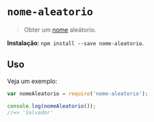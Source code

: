 # `nome-aleatorio`

> Obter um [nome](https://pt.wikipedia.org/wiki/Lista_de_nomes_portugueses) aleátorio.

**Instalação**: `npm install --save nome-aleatorio`.

## Uso

Veja um exemplo:

```javascript
var nomeAleatorio = require('nome-aleatorio');

console.log(nomeAleatorio());
//=> 'Salvador'
```
